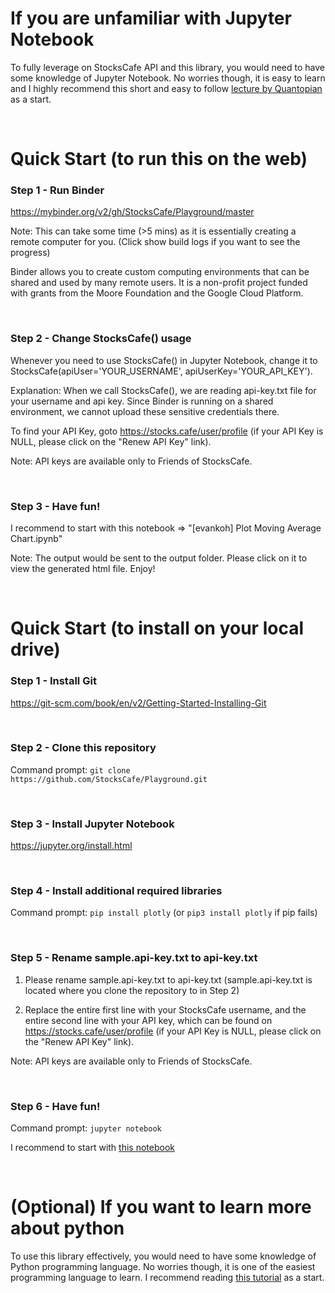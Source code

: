 # If you are unfamiliar with Jupyter Notebook

To fully leverage on StocksCafe API and this library, you would need to have some knowledge of Jupyter Notebook. No worries though, it is easy to learn and I highly recommend this short and easy to follow [lecture by Quantopian](https://www.quantopian.com/lectures/introduction-to-research) as a start.

<br/>

# Quick Start (to run this on the web)

### Step 1 - Run Binder

https://mybinder.org/v2/gh/StocksCafe/Playground/master

Note: This can take some time (>5 mins) as it is essentially creating a remote computer for you. (Click show build logs if you want to see the progress)

Binder allows you to create custom computing environments that can be shared and used by many remote users. It is a non-profit project funded with grants from the Moore Foundation and the Google Cloud Platform.

<br/>

### Step 2 - Change StocksCafe() usage

Whenever you need to use StocksCafe() in Jupyter Notebook, change it to StocksCafe(apiUser='YOUR_USERNAME', apiUserKey='YOUR_API_KEY').

Explanation: When we call StocksCafe(), we are reading api-key.txt file for your username and api key. Since Binder is running on a shared environment, we cannot upload these sensitive credentials there.

To find your API Key, goto https://stocks.cafe/user/profile (if your API Key is NULL, please click on the "Renew API Key" link).

Note: API keys are available only to Friends of StocksCafe.

<br/>

### Step 3 - Have fun!

I recommend to start with this notebook => "[evankoh] Plot Moving Average Chart.ipynb"

Note: The output would be sent to the output folder. Please click on it to view the generated html file. Enjoy!

<br/>

# Quick Start (to install on your local drive)

### Step 1 - Install Git

https://git-scm.com/book/en/v2/Getting-Started-Installing-Git

<br/>

### Step 2 - Clone this repository

Command prompt: `git clone https://github.com/StocksCafe/Playground.git`

<br/>

### Step 3 - Install Jupyter Notebook

https://jupyter.org/install.html

<br/>

### Step 4 - Install additional required libraries

Command prompt: `pip install plotly` (or `pip3 install plotly` if pip fails)

<br/>

### Step 5 - Rename sample.api-key.txt to api-key.txt

1) Please rename sample.api-key.txt to api-key.txt (sample.api-key.txt is located where you clone the repository to in Step 2)

2) Replace the entire first line with your StocksCafe username, and the entire second line with your API key, which can be found on https://stocks.cafe/user/profile
(if your API Key is NULL, please click on the "Renew API Key" link).

Note: API keys are available only to Friends of StocksCafe.

<br/>

### Step 6 - Have fun!

Command prompt: `jupyter notebook`

I recommend to start with [this notebook](https://github.com/StocksCafe/Playground/blob/master/%5Bevankoh%5D%20Plot%20Moving%20Average%20Chart.ipynb)

<br/>

# (Optional) If you want to learn more about python

To use this library effectively, you would need to have some knowledge of Python programming language. No worries though, it is one of the easiest programming language to learn. I recommend reading [this tutorial](https://thomas-cokelaer.info/tutorials/python/basics.html) as a start.



